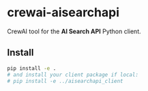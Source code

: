 # crewai-aisearchapi

CrewAI tool for the **AI Search API** Python client.

## Install

```bash
pip install -e .
# and install your client package if local:
# pip install -e ../aisearchapi_client
